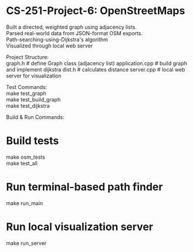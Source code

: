# CS-251-Project-6: OpenStreetMaps

Built a directed, weighted graph using adjacency lists.  
Parsed real-world data from JSON-format OSM exports.  
Path-searching-using-Dijkstra's algorithm  
Visualized through local web server  

Project Structure:  
  graph.h # define Graph class (adjacency list)
  application.cpp # build graph and implement dijkstra
  dist.h # calculates distance
  server.cpp # local web server for visualization

Test Commands:  
  make test_graph  
  make test_build_graph  
  make test_dijkstra  


Build & Run Commands:  
  # Build tests  
  make osm_tests  
  make test_all  

# Run terminal-based path finder  
  make run_main  

# Run local visualization server  
  make run_server  
